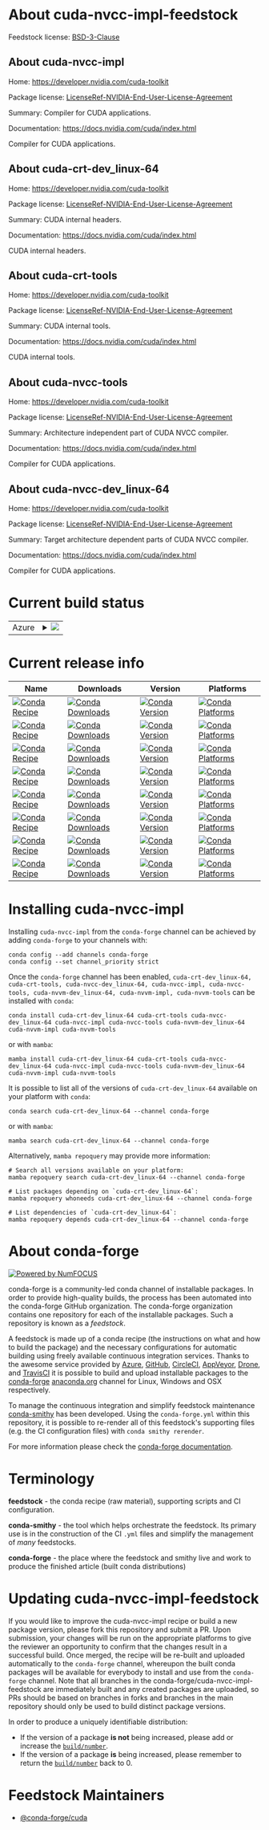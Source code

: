 About cuda-nvcc-impl-feedstock
==============================

Feedstock license: [BSD-3-Clause](https://github.com/conda-forge/cuda-nvcc-impl-feedstock/blob/main/LICENSE.txt)


About cuda-nvcc-impl
--------------------

Home: https://developer.nvidia.com/cuda-toolkit

Package license: [LicenseRef-NVIDIA-End-User-License-Agreement](https://docs.nvidia.com/cuda/eula/index.html)

Summary: Compiler for CUDA applications.

Documentation: https://docs.nvidia.com/cuda/index.html

Compiler for CUDA applications.


About cuda-crt-dev_linux-64
---------------------------

Home: https://developer.nvidia.com/cuda-toolkit

Package license: [LicenseRef-NVIDIA-End-User-License-Agreement](https://docs.nvidia.com/cuda/eula/index.html)

Summary: CUDA internal headers.

Documentation: https://docs.nvidia.com/cuda/index.html

CUDA internal headers.


About cuda-crt-tools
--------------------

Home: https://developer.nvidia.com/cuda-toolkit

Package license: [LicenseRef-NVIDIA-End-User-License-Agreement](https://docs.nvidia.com/cuda/eula/index.html)

Summary: CUDA internal tools.

Documentation: https://docs.nvidia.com/cuda/index.html

CUDA internal tools.


About cuda-nvcc-tools
---------------------

Home: https://developer.nvidia.com/cuda-toolkit

Package license: [LicenseRef-NVIDIA-End-User-License-Agreement](https://docs.nvidia.com/cuda/eula/index.html)

Summary: Architecture independent part of CUDA NVCC compiler.

Documentation: https://docs.nvidia.com/cuda/index.html

Compiler for CUDA applications.


About cuda-nvcc-dev_linux-64
----------------------------

Home: https://developer.nvidia.com/cuda-toolkit

Package license: [LicenseRef-NVIDIA-End-User-License-Agreement](https://docs.nvidia.com/cuda/eula/index.html)

Summary: Target architecture dependent parts of CUDA NVCC compiler.

Documentation: https://docs.nvidia.com/cuda/index.html

Compiler for CUDA applications.


Current build status
====================


<table>
    
  <tr>
    <td>Azure</td>
    <td>
      <details>
        <summary>
          <a href="https://dev.azure.com/conda-forge/feedstock-builds/_build/latest?definitionId=19442&branchName=main">
            <img src="https://dev.azure.com/conda-forge/feedstock-builds/_apis/build/status/cuda-nvcc-impl-feedstock?branchName=main">
          </a>
        </summary>
        <table>
          <thead><tr><th>Variant</th><th>Status</th></tr></thead>
          <tbody><tr>
              <td>linux_64</td>
              <td>
                <a href="https://dev.azure.com/conda-forge/feedstock-builds/_build/latest?definitionId=19442&branchName=main">
                  <img src="https://dev.azure.com/conda-forge/feedstock-builds/_apis/build/status/cuda-nvcc-impl-feedstock?branchName=main&jobName=linux&configuration=linux%20linux_64_" alt="variant">
                </a>
              </td>
            </tr><tr>
              <td>linux_aarch64</td>
              <td>
                <a href="https://dev.azure.com/conda-forge/feedstock-builds/_build/latest?definitionId=19442&branchName=main">
                  <img src="https://dev.azure.com/conda-forge/feedstock-builds/_apis/build/status/cuda-nvcc-impl-feedstock?branchName=main&jobName=linux&configuration=linux%20linux_aarch64_" alt="variant">
                </a>
              </td>
            </tr><tr>
              <td>win_64</td>
              <td>
                <a href="https://dev.azure.com/conda-forge/feedstock-builds/_build/latest?definitionId=19442&branchName=main">
                  <img src="https://dev.azure.com/conda-forge/feedstock-builds/_apis/build/status/cuda-nvcc-impl-feedstock?branchName=main&jobName=win&configuration=win%20win_64_" alt="variant">
                </a>
              </td>
            </tr>
          </tbody>
        </table>
      </details>
    </td>
  </tr>
</table>

Current release info
====================

| Name | Downloads | Version | Platforms |
| --- | --- | --- | --- |
| [![Conda Recipe](https://img.shields.io/badge/recipe-cuda--crt--dev_linux--64-green.svg)](https://anaconda.org/conda-forge/cuda-crt-dev_linux-64) | [![Conda Downloads](https://img.shields.io/conda/dn/conda-forge/cuda-crt-dev_linux-64.svg)](https://anaconda.org/conda-forge/cuda-crt-dev_linux-64) | [![Conda Version](https://img.shields.io/conda/vn/conda-forge/cuda-crt-dev_linux-64.svg)](https://anaconda.org/conda-forge/cuda-crt-dev_linux-64) | [![Conda Platforms](https://img.shields.io/conda/pn/conda-forge/cuda-crt-dev_linux-64.svg)](https://anaconda.org/conda-forge/cuda-crt-dev_linux-64) |
| [![Conda Recipe](https://img.shields.io/badge/recipe-cuda--crt--tools-green.svg)](https://anaconda.org/conda-forge/cuda-crt-tools) | [![Conda Downloads](https://img.shields.io/conda/dn/conda-forge/cuda-crt-tools.svg)](https://anaconda.org/conda-forge/cuda-crt-tools) | [![Conda Version](https://img.shields.io/conda/vn/conda-forge/cuda-crt-tools.svg)](https://anaconda.org/conda-forge/cuda-crt-tools) | [![Conda Platforms](https://img.shields.io/conda/pn/conda-forge/cuda-crt-tools.svg)](https://anaconda.org/conda-forge/cuda-crt-tools) |
| [![Conda Recipe](https://img.shields.io/badge/recipe-cuda--nvcc--dev_linux--64-green.svg)](https://anaconda.org/conda-forge/cuda-nvcc-dev_linux-64) | [![Conda Downloads](https://img.shields.io/conda/dn/conda-forge/cuda-nvcc-dev_linux-64.svg)](https://anaconda.org/conda-forge/cuda-nvcc-dev_linux-64) | [![Conda Version](https://img.shields.io/conda/vn/conda-forge/cuda-nvcc-dev_linux-64.svg)](https://anaconda.org/conda-forge/cuda-nvcc-dev_linux-64) | [![Conda Platforms](https://img.shields.io/conda/pn/conda-forge/cuda-nvcc-dev_linux-64.svg)](https://anaconda.org/conda-forge/cuda-nvcc-dev_linux-64) |
| [![Conda Recipe](https://img.shields.io/badge/recipe-cuda--nvcc--impl-green.svg)](https://anaconda.org/conda-forge/cuda-nvcc-impl) | [![Conda Downloads](https://img.shields.io/conda/dn/conda-forge/cuda-nvcc-impl.svg)](https://anaconda.org/conda-forge/cuda-nvcc-impl) | [![Conda Version](https://img.shields.io/conda/vn/conda-forge/cuda-nvcc-impl.svg)](https://anaconda.org/conda-forge/cuda-nvcc-impl) | [![Conda Platforms](https://img.shields.io/conda/pn/conda-forge/cuda-nvcc-impl.svg)](https://anaconda.org/conda-forge/cuda-nvcc-impl) |
| [![Conda Recipe](https://img.shields.io/badge/recipe-cuda--nvcc--tools-green.svg)](https://anaconda.org/conda-forge/cuda-nvcc-tools) | [![Conda Downloads](https://img.shields.io/conda/dn/conda-forge/cuda-nvcc-tools.svg)](https://anaconda.org/conda-forge/cuda-nvcc-tools) | [![Conda Version](https://img.shields.io/conda/vn/conda-forge/cuda-nvcc-tools.svg)](https://anaconda.org/conda-forge/cuda-nvcc-tools) | [![Conda Platforms](https://img.shields.io/conda/pn/conda-forge/cuda-nvcc-tools.svg)](https://anaconda.org/conda-forge/cuda-nvcc-tools) |
| [![Conda Recipe](https://img.shields.io/badge/recipe-cuda--nvvm--dev_linux--64-green.svg)](https://anaconda.org/conda-forge/cuda-nvvm-dev_linux-64) | [![Conda Downloads](https://img.shields.io/conda/dn/conda-forge/cuda-nvvm-dev_linux-64.svg)](https://anaconda.org/conda-forge/cuda-nvvm-dev_linux-64) | [![Conda Version](https://img.shields.io/conda/vn/conda-forge/cuda-nvvm-dev_linux-64.svg)](https://anaconda.org/conda-forge/cuda-nvvm-dev_linux-64) | [![Conda Platforms](https://img.shields.io/conda/pn/conda-forge/cuda-nvvm-dev_linux-64.svg)](https://anaconda.org/conda-forge/cuda-nvvm-dev_linux-64) |
| [![Conda Recipe](https://img.shields.io/badge/recipe-cuda--nvvm--impl-green.svg)](https://anaconda.org/conda-forge/cuda-nvvm-impl) | [![Conda Downloads](https://img.shields.io/conda/dn/conda-forge/cuda-nvvm-impl.svg)](https://anaconda.org/conda-forge/cuda-nvvm-impl) | [![Conda Version](https://img.shields.io/conda/vn/conda-forge/cuda-nvvm-impl.svg)](https://anaconda.org/conda-forge/cuda-nvvm-impl) | [![Conda Platforms](https://img.shields.io/conda/pn/conda-forge/cuda-nvvm-impl.svg)](https://anaconda.org/conda-forge/cuda-nvvm-impl) |
| [![Conda Recipe](https://img.shields.io/badge/recipe-cuda--nvvm--tools-green.svg)](https://anaconda.org/conda-forge/cuda-nvvm-tools) | [![Conda Downloads](https://img.shields.io/conda/dn/conda-forge/cuda-nvvm-tools.svg)](https://anaconda.org/conda-forge/cuda-nvvm-tools) | [![Conda Version](https://img.shields.io/conda/vn/conda-forge/cuda-nvvm-tools.svg)](https://anaconda.org/conda-forge/cuda-nvvm-tools) | [![Conda Platforms](https://img.shields.io/conda/pn/conda-forge/cuda-nvvm-tools.svg)](https://anaconda.org/conda-forge/cuda-nvvm-tools) |

Installing cuda-nvcc-impl
=========================

Installing `cuda-nvcc-impl` from the `conda-forge` channel can be achieved by adding `conda-forge` to your channels with:

```
conda config --add channels conda-forge
conda config --set channel_priority strict
```

Once the `conda-forge` channel has been enabled, `cuda-crt-dev_linux-64, cuda-crt-tools, cuda-nvcc-dev_linux-64, cuda-nvcc-impl, cuda-nvcc-tools, cuda-nvvm-dev_linux-64, cuda-nvvm-impl, cuda-nvvm-tools` can be installed with `conda`:

```
conda install cuda-crt-dev_linux-64 cuda-crt-tools cuda-nvcc-dev_linux-64 cuda-nvcc-impl cuda-nvcc-tools cuda-nvvm-dev_linux-64 cuda-nvvm-impl cuda-nvvm-tools
```

or with `mamba`:

```
mamba install cuda-crt-dev_linux-64 cuda-crt-tools cuda-nvcc-dev_linux-64 cuda-nvcc-impl cuda-nvcc-tools cuda-nvvm-dev_linux-64 cuda-nvvm-impl cuda-nvvm-tools
```

It is possible to list all of the versions of `cuda-crt-dev_linux-64` available on your platform with `conda`:

```
conda search cuda-crt-dev_linux-64 --channel conda-forge
```

or with `mamba`:

```
mamba search cuda-crt-dev_linux-64 --channel conda-forge
```

Alternatively, `mamba repoquery` may provide more information:

```
# Search all versions available on your platform:
mamba repoquery search cuda-crt-dev_linux-64 --channel conda-forge

# List packages depending on `cuda-crt-dev_linux-64`:
mamba repoquery whoneeds cuda-crt-dev_linux-64 --channel conda-forge

# List dependencies of `cuda-crt-dev_linux-64`:
mamba repoquery depends cuda-crt-dev_linux-64 --channel conda-forge
```


About conda-forge
=================

[![Powered by
NumFOCUS](https://img.shields.io/badge/powered%20by-NumFOCUS-orange.svg?style=flat&colorA=E1523D&colorB=007D8A)](https://numfocus.org)

conda-forge is a community-led conda channel of installable packages.
In order to provide high-quality builds, the process has been automated into the
conda-forge GitHub organization. The conda-forge organization contains one repository
for each of the installable packages. Such a repository is known as a *feedstock*.

A feedstock is made up of a conda recipe (the instructions on what and how to build
the package) and the necessary configurations for automatic building using freely
available continuous integration services. Thanks to the awesome service provided by
[Azure](https://azure.microsoft.com/en-us/services/devops/), [GitHub](https://github.com/),
[CircleCI](https://circleci.com/), [AppVeyor](https://www.appveyor.com/),
[Drone](https://cloud.drone.io/welcome), and [TravisCI](https://travis-ci.com/)
it is possible to build and upload installable packages to the
[conda-forge](https://anaconda.org/conda-forge) [anaconda.org](https://anaconda.org/)
channel for Linux, Windows and OSX respectively.

To manage the continuous integration and simplify feedstock maintenance
[conda-smithy](https://github.com/conda-forge/conda-smithy) has been developed.
Using the ``conda-forge.yml`` within this repository, it is possible to re-render all of
this feedstock's supporting files (e.g. the CI configuration files) with ``conda smithy rerender``.

For more information please check the [conda-forge documentation](https://conda-forge.org/docs/).

Terminology
===========

**feedstock** - the conda recipe (raw material), supporting scripts and CI configuration.

**conda-smithy** - the tool which helps orchestrate the feedstock.
                   Its primary use is in the construction of the CI ``.yml`` files
                   and simplify the management of *many* feedstocks.

**conda-forge** - the place where the feedstock and smithy live and work to
                  produce the finished article (built conda distributions)


Updating cuda-nvcc-impl-feedstock
=================================

If you would like to improve the cuda-nvcc-impl recipe or build a new
package version, please fork this repository and submit a PR. Upon submission,
your changes will be run on the appropriate platforms to give the reviewer an
opportunity to confirm that the changes result in a successful build. Once
merged, the recipe will be re-built and uploaded automatically to the
`conda-forge` channel, whereupon the built conda packages will be available for
everybody to install and use from the `conda-forge` channel.
Note that all branches in the conda-forge/cuda-nvcc-impl-feedstock are
immediately built and any created packages are uploaded, so PRs should be based
on branches in forks and branches in the main repository should only be used to
build distinct package versions.

In order to produce a uniquely identifiable distribution:
 * If the version of a package **is not** being increased, please add or increase
   the [``build/number``](https://docs.conda.io/projects/conda-build/en/latest/resources/define-metadata.html#build-number-and-string).
 * If the version of a package **is** being increased, please remember to return
   the [``build/number``](https://docs.conda.io/projects/conda-build/en/latest/resources/define-metadata.html#build-number-and-string)
   back to 0.

Feedstock Maintainers
=====================

* [@conda-forge/cuda](https://github.com/orgs/conda-forge/teams/cuda/)

